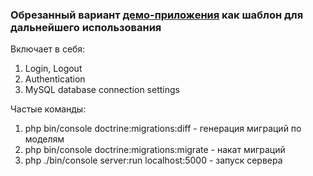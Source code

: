 ### Обрезанный вариант [демо-приложения](https://github.com/symfony/demo) как шаблон для дальнейшего использования 

Включает в себя:

1) Login, Logout
2) Authentication
3) MySQL database connection settings

Частые команды:

1) php bin/console doctrine:migrations:diff - генерация миграций по моделям
2) php bin/console doctrine:migrations:migrate - накат миграций
3) php ./bin/console server:run localhost:5000 - запуск сервера
